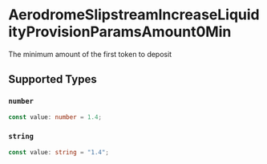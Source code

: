 # AerodromeSlipstreamIncreaseLiquidityProvisionParamsAmount0Min

The minimum amount of the first token to deposit


## Supported Types

### `number`

```typescript
const value: number = 1.4;
```

### `string`

```typescript
const value: string = "1.4";
```

